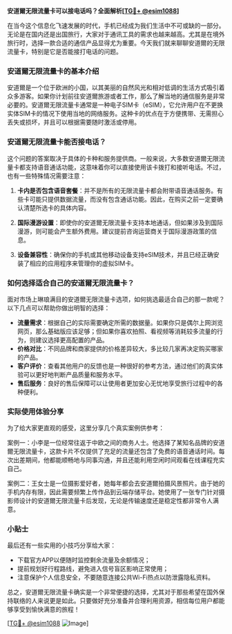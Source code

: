 **安道爾无限流量卡可以接电话吗？全面解析[[TG💪+ @esim1088](https://t.me/s/esim1088)]**

在当今这个信息化飞速发展的时代，手机已经成为我们生活中不可或缺的一部分。无论是在国内还是出国旅行，大家对于通讯工具的需求也越来越高。尤其是在境外旅行时，选择一款合适的通信产品显得尤为重要。今天我们就来聊聊安道爾的无限流量卡，特别是它是否能接打电话的问题。

### 安道爾无限流量卡的基本介绍

安道爾是一个位于欧洲的小国，以其美丽的自然风光和相对低调的生活方式吸引着众多游客。如果你计划前往安道爾旅游或者工作，那么了解当地的通信服务是非常必要的。安道爾无限流量卡通常是一种电子SIM卡（eSIM），它允许用户在不更换实体SIM卡的情况下使用当地的网络服务。这种卡的优点在于方便携带、无需担心丢失或损坏，并且可以根据需要随时激活或停用。

### 安道爾无限流量卡能否接电话？

这个问题的答案取决于具体的卡种和服务提供商。一般来说，大多数安道爾无限流量卡都支持语音通话功能，这意味着你可以直接使用该卡拨打和接听电话。不过，也有一些特殊情况需要注意：

1. **卡内是否包含语音套餐**：并不是所有的无限流量卡都会附带语音通话服务。有些卡可能只提供数据流量，而没有包含通话功能。因此，在购买之前一定要确认清楚所选卡的具体内容。

2. **国际漫游设置**：即使你的安道爾无限流量卡支持本地通话，但如果涉及到国际漫游，则可能会产生额外费用。建议提前咨询运营商关于国际漫游政策的信息。

3. **设备兼容性**：确保你的手机或其他移动设备支持eSIM技术，并且已经正确安装了相应的应用程序来管理你的虚拟SIM卡。

### 如何选择适合自己的安道爾无限流量卡？

面对市场上琳琅满目的安道爾无限流量卡选项，如何挑选最适合自己的那一款呢？以下几点可以帮助你做出明智的选择：

- **流量需求**：根据自己的实际需要确定所需的数据量。如果你只是偶尔上网浏览网页，那么基础版应该足够；但如果你喜欢拍照、看视频等消耗较多流量的行为，则建议选择更高配置的产品。
- **价格对比**：不同品牌和商家提供的价格差异较大，多比较几家再决定购买哪家的产品。
- **客户评价**：查看其他用户的反馈也是一种很好的参考方法，通过他们的真实体验可以更好地判断产品质量和服务水平。
- **售后服务**：良好的售后保障可以让使用者更加安心无忧地享受旅行过程中的各种便利。

### 实际使用体验分享

为了给大家更直观的感受，这里分享几个真实案例供参考：

案例一：小李是一位经常往返于中欧之间的商务人士。他选择了某知名品牌的安道爾无限流量卡，这款卡片不仅提供了充足的流量还包含了免费的语音通话时间。每次出差期间，他都能顺畅地与同事沟通，并且还能利用空闲时间观看在线课程充实自己。

案例二：王女士是一位摄影爱好者，她每年都会去安道爾拍摄风景照片。由于她的手机内存有限，因此需要频繁上传作品到云端存储平台。她使用了一张专门针对摄影师设计的安道爾无限流量卡后发现，无论是传输速度还是稳定性都非常令人满意。

### 小贴士

最后还有一些实用的小技巧分享给大家：

- 下载官方APP以便随时监控剩余流量及余额情况；
- 提前规划好行程路线，避免进入信号盲区影响正常使用；
- 注意保护个人信息安全，不要随意连接公共Wi-Fi热点以防泄露隐私资料。

总之，安道爾无限流量卡确实是一个非常便捷的选择，尤其对于那些希望在国外保持联络的人来说更是如此。只要做好充分准备并合理利用资源，相信每位用户都能够享受到愉快满意的旅程！

[[TG💪+ @esim1088](https://t.me/s/esim1088) ![Image](https://i.postimg.cc/4NQfJmqS/Snipaste-2025-05-13-00-14-12.png)]